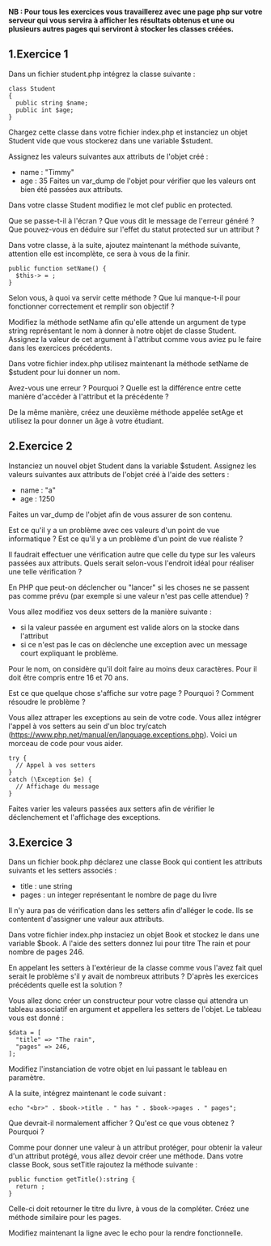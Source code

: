 **NB : Pour tous les exercices vous travaillerez avec une page php sur votre serveur qui vous servira à afficher les résultats obtenus et une ou plusieurs autres pages qui serviront à stocker les classes créées.**

## 1\.Exercice 1
Dans un fichier student.php intégrez la classe suivante :
```
class Student
{
  public string $name;
  public int $age;
}

```
Chargez cette classe dans votre fichier index.php et instanciez un objet Student vide que vous stockerez dans une variable $student.

Assignez les valeurs suivantes aux attributs de l'objet créé :
- name : "Timmy"
- age : 35
Faites un var_dump de l'objet pour vérifier que les valeurs ont bien été passées aux attributs.

Dans votre classe Student modifiez le mot clef public en protected.

Que se passe-t-il à l'écran ? Que vous dit le message de l'erreur généré ? Que pouvez-vous en déduire sur l'effet du statut protected sur un attribut ?

Dans votre classe, à la suite, ajoutez maintenant la méthode suivante, attention elle est incomplète, ce sera à vous de la finir.
```
public function setName() {
  $this-> = ;
}
```
Selon vous, à quoi va servir cette méthode ? Que lui manque-t-il pour fonctionner correctement et remplir son objectif ?

Modifiez la méthode setName afin qu'elle attende un argument de type string représentant le nom à donner à notre objet de classe Student. Assignez la valeur de cet argument à l'attribut comme vous aviez pu le faire dans les exercices précédents.

Dans votre fichier index.php utilisez maintenant la méthode setName de $student pour lui donner un nom.

Avez-vous une erreur ? Pourquoi ? Quelle est la différence entre cette manière d'accéder à l'attribut et la précédente ?

De la même manière, créez une deuxième méthode appelée setAge et utilisez la pour donner un âge à votre étudiant.

## 2\.Exercice 2
Instanciez un nouvel objet Student dans la variable $student.
Assignez les valeurs suivantes aux attributs de l'objet créé à l'aide des setters :
- name : "a"
- age : 1250

Faites un var_dump de l'objet afin de vous assurer de son contenu.

Est ce qu'il y a un problème avec ces valeurs d'un point de vue informatique ? Est ce qu'il y a un problème d'un point de vue réaliste ?

Il faudrait effectuer une vérification autre que celle du type sur les valeurs passées aux attributs. Quels serait selon-vous l'endroit idéal pour réaliser une telle vérification ?

En PHP que peut-on déclencher ou "lancer" si les choses ne se passent pas comme prévu (par exemple si une valeur n'est pas celle attendue) ?

Vous allez modifiez vos deux setters de la manière suivante :
- si la valeur passée en argument est valide alors on la stocke dans l'attribut
- si ce n'est pas le cas on déclenche une exception avec un message court expliquant le problème.

Pour le nom, on considère qu'il doit faire au moins deux caractères. Pour il doit être compris entre 16 et 70 ans.

Est ce que quelque chose s'affiche sur votre page ? Pourquoi ? Comment résoudre le problème ?

Vous allez attraper les exceptions au sein de votre code. Vous allez intégrer l'appel à vos setters au sein d'un bloc try/catch (https://www.php.net/manual/en/language.exceptions.php). Voici un morceau de code pour vous aider.
```
try {
  // Appel à vos setters
}
catch (\Exception $e) {
  // Affichage du message
}
```
Faites varier les valeurs passées aux setters afin de vérifier le déclenchement et l'affichage des exceptions.

## 3\.Exercice 3
Dans un fichier book.php déclarez une classe Book qui contient les attributs suivants et les setters associés :
- title : une string
- pages : un integer représentant le nombre de page du livre

Il n'y aura pas de vérification dans les setters afin d'alléger le code. Ils se  contentent d'assigner une valeur aux attributs.

Dans votre fichier index.php instaciez un objet Book et stockez le dans une variable $book. A l'aide des setters donnez lui pour titre The rain et pour nombre de pages 246.

En appelant les setters à l'extérieur de la classe comme vous l'avez fait quel serait le problème s'il y avait de nombreux attributs ? D'après les exercices précédents quelle est la solution ?

Vous allez donc créer un constructeur pour votre classe qui attendra un tableau associatif en argument et appellera les setters de l'objet. Le tableau vous est donné :
```
$data = [
  "title" => "The rain",
  "pages" => 246,
];
```
Modifiez l'instanciation de votre objet en lui passant le tableau en paramètre.

A la suite, intégrez maintenant le code suivant :
```
echo "<br>" . $book->title . " has " . $book->pages . " pages";
```
Que devrait-il normalement afficher ? Qu'est ce que vous obtenez ? Pourquoi ?

Comme pour donner une valeur à un attribut protéger, pour obtenir la valeur d'un attribut protégé, vous allez devoir créer une méthode. Dans votre classe Book, sous setTitle rajoutez la méthode suivante :

```
public function getTitle():string {
  return ;
}
```
Celle-ci doit retourner le titre du livre, à vous de la compléter. Créez une méthode similaire pour les pages.

Modifiez maintenant la ligne avec le echo pour la rendre fonctionnelle.
